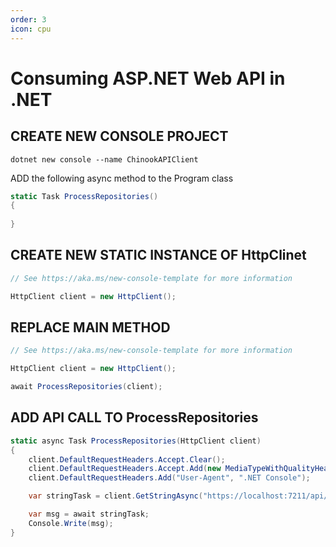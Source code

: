 ```yaml
---
order: 3
icon: cpu
---
```

# Consuming ASP.NET Web API in .NET

## CREATE NEW CONSOLE PROJECT

```dos
dotnet new console --name ChinookAPIClient
```

ADD the following async method to the Program class 

```csharp
static Task ProcessRepositories()
{
    
}
```
## CREATE NEW STATIC INSTANCE OF HttpClinet

```csharp
// See https://aka.ms/new-console-template for more information

HttpClient client = new HttpClient();
```

## REPLACE MAIN METHOD

```csharp
// See https://aka.ms/new-console-template for more information

HttpClient client = new HttpClient();

await ProcessRepositories(client);
```

## ADD API CALL TO ProcessRepositories

```csharp
static async Task ProcessRepositories(HttpClient client)
{
    client.DefaultRequestHeaders.Accept.Clear();
    client.DefaultRequestHeaders.Accept.Add(new MediaTypeWithQualityHeaderValue("application/json"));
    client.DefaultRequestHeaders.Add("User-Agent", ".NET Console");

    var stringTask = client.GetStringAsync("https://localhost:7211/api/v1/Customer");

    var msg = await stringTask;
    Console.Write(msg);
}
```
